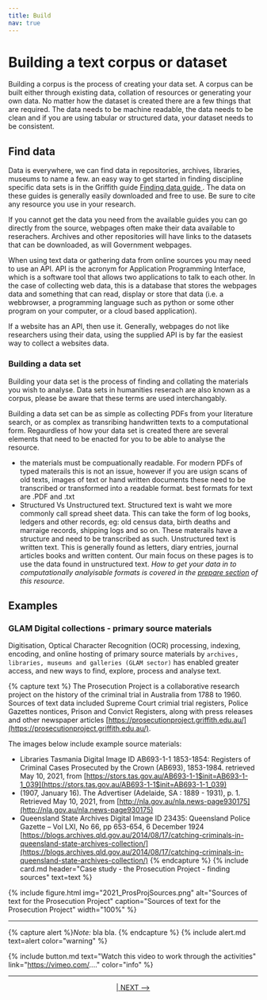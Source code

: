 ```yaml
---
title: Build
nav: true
---
```

# Building a text corpus or dataset

Building a corpus is the process of creating your data set. A corpus can be built either through existing data, collation of resources or generating your own data. No matter how the dataset is created there are a few things that are required. The data needs to be machine readable, the data needs to be clean and if you are using tabular or structured data, your dataset needs to be consistent. 

## Find data
Data is everywhere, we can find data in repositories, archives, libraries, museums to name a few. an easy way to get started in finding discipline specific data sets is in the Griffith guide <a href ='https://libraryguides.griffith.edu.au/finddata' target="_blank">Finding data guide </a>. The data on these guides is generally easily downloaded and free to use.  Be sure to cite any resource you use in your research. 

If you cannot get the data you need from the available guides you can go directly from the source, webpages often make their data available to reserachers. Archives and other repositories will have links to the datasets that can be downloaded, as will Government webpages.  

 When using text data or gathering data from online sources you may need to use an API.  API is the acronym for Application Programming Interface, which is a software tool that allows two applications to talk to each other. 
In the case of collecting web data, this is a database that stores the webpages data and something that can read, display or store that data (i.e. a webbrowser, a programming language such as python or some other program on your computer, or a cloud based application).

If a website has an API, then use it. Generally, webpages do not like researchers using their data,  using the supplied API is by far the easiest way to collect a websites data. 



### Building a data set
Building your data set is the process of finding and collating the materials you wish to analyse. Data sets in humanities reserach are also known as a corpus, please be aware that these terms are used interchangably.

Building a data set can be as simple as collecting PDFs from your literature search, or as complex as transribing handwritten texts to a computational form. 
Regaurdless of how your data set is created there are several elements that need to be enacted for you to be able to analyse the resource.

- the materials must be compuationally readable. For modern PDFs of typed materails this is not an issue, however if you are usign scans of old texts, images of text or hand written documents these need to be transcribed or transformed into a readable format.  best formats for text are .PDF and .txt
- Structured Vs Unstructured text.  Structured text is waht we more commonly call spread sheet data. This can take the form of log books, ledgers and other records, eg: old census data, birth deaths and marraige records, shipping logs and so on. These materails have a structure and need to be transcribed as such. Unstructured text is written text. This is generally found as letters, diary entries, journal articles books and written content. Our main focus on these pages is to use the data found in unstructured text. *How to get your data in to computationally analyisable formats is covered in the <a href ='https://griffithunilibrary.github.io/intro-text-mining-analysis/content/5-prepare.html' target="_blank">prepare section</a> of this resource.*


## Examples

### GLAM Digital collections - primary source materials

Digitisation, Optical Character Recognition (OCR) processing, indexing, encoding, and online hosting of primary source materials by `archives, libraries, museums and galleries (GLAM sector)`  has enabled greater access, and new ways to find, explore, process and analyse text. 

{% capture text %}
The Prosecution Project is a collaborative research project on the history of the criminal trial in Australia from 1788 to 1960. Sources of text data included Supreme Court crimial trial registers, Police Gazettes nontices, Prison and Convict Registers, along with press releases and other newspaper articles  [https://prosecutionproject.griffith.edu.au/](https://prosecutionproject.griffith.edu.au/).

The images below include example source materials:
- Libraries Tasmania Digital Image ID AB693-1-1 1853-1854: Registers of Criminal Cases Prosecuted by the Crown (AB693), 1853-1984. retrieved May 10, 2021, from [https://stors.tas.gov.au/AB693-1-1$init=AB693-1-1_039](https://stors.tas.gov.au/AB693-1-1$init=AB693-1-1_039) 
- (1907, January 16). The Advertiser (Adelaide, SA : 1889 - 1931), p. 1. Retrieved May 10, 2021, from [http://nla.gov.au/nla.news-page930175](http://nla.gov.au/nla.news-page930175)
- Queensland State Archives Digital Image ID 23435: Queensland Police Gazette – Vol LXI, No 66, pp 653-654, 6 December 1924 
[https://blogs.archives.qld.gov.au/2014/08/17/catching-criminals-in-queensland-state-archives-collection/](https://blogs.archives.qld.gov.au/2014/08/17/catching-criminals-in-queensland-state-archives-collection/)
{% endcapture %} {% include card.md header="Case study - the Prosecution Project - finding sources" text=text %}

{% include figure.html img="2021_ProsProjSources.png" alt="Sources of text for the Prosecution Project" caption="Sources of text for the Prosecution Project" width="100%" %}

----
{% capture alert %}*Note:* bla bla.
{% endcapture %}
{% include alert.md text=alert color="warning" %}


{% include button.md text="Watch this video to work through the activities" link="https://vimeo.com/...." color="info" %}

----

<p align="center">
  <a href=https://griffithunilibrary.github.io/intro-text-mining-analysis/content/3-rights_permissions_licences.html<-- BACK</a> |
  <a href="https://griffithunilibrary.github.io/intro-text-mining-analysis/content/5-prepare.html">NEXT --></a>
</p>

